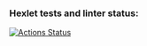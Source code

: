 ### Hexlet tests and linter status:
[![Actions Status](https://github.com/Kudrya33/java-project-78/actions/workflows/hexlet-check.yml/badge.svg)](https://github.com/Kudrya33/java-project-78/actions)